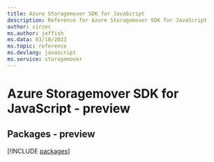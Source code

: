```yaml
---
title: Azure Storagemover SDK for JavaScript
description: Reference for Azure Storagemover SDK for JavaScript
author: xirzec
ms.author: jeffish
ms.data: 03/18/2023
ms.topic: reference
ms.devlang: javascript
ms.service: storagemover
---
```

# Azure Storagemover SDK for JavaScript - preview
## Packages - preview
[!INCLUDE [packages](storagemover-index.md)]